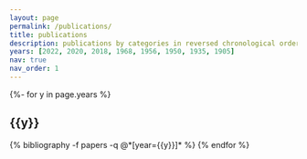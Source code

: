 ```yaml
---
layout: page
permalink: /publications/
title: publications
description: publications by categories in reversed chronological order. generated by jekyll-scholar.
years: [2022, 2020, 2018, 1968, 1956, 1950, 1935, 1905]
nav: true
nav_order: 1
---
```

<!-- _pages/publications.md -->
<div class="publications">

{%- for y in page.years %}
  <h2 class="year">{{y}}</h2>
  {% bibliography -f papers -q @*[year={{y}}]* %}
{% endfor %}

</div>
